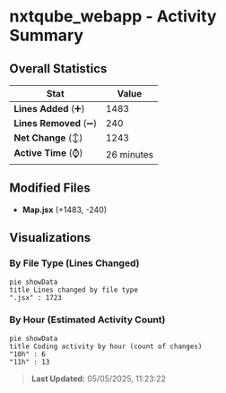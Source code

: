 # nxtqube_webapp - Activity Summary 

## Overall Statistics

| Stat                   | Value                                                             |
| ---------------------- | ----------------------------------------------------------------- |
| **Lines Added** (➕)   | 1483                                          |
| **Lines Removed** (➖) | 240                                        |
| **Net Change** (↕)    | 1243                |
| **Active Time** (⌚)   | 26 minutes |


## Modified Files
- **Map.jsx** (+1483, -240)

## Visualizations

### By File Type (Lines Changed)

```mermaid
pie showData
title Lines changed by file type
".jsx" : 1723
```

### By Hour (Estimated Activity Count)

```mermaid
pie showData
title Coding activity by hour (count of changes)
"10h" : 6
"11h" : 13
```


> **Last Updated:** 05/05/2025, 11:23:22